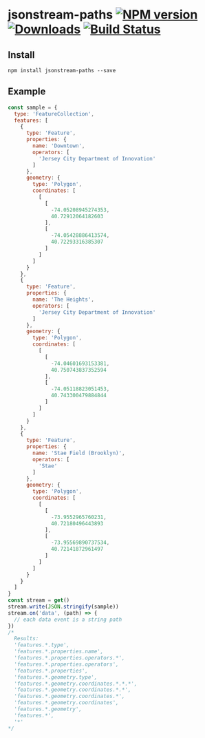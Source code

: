 # jsonstream-paths [![NPM version][npm-image]][npm-url] [![Downloads][downloads-image]][npm-url] [![Build Status][travis-image]][travis-url]


## Install

```
npm install jsonstream-paths --save
```

## Example

```js
const sample = {
  type: 'FeatureCollection',
  features: [
    {
      type: 'Feature',
      properties: {
        name: 'Downtown',
        operators: [
          'Jersey City Department of Innovation'
        ]
      },
      geometry: {
        type: 'Polygon',
        coordinates: [
          [
            [
              -74.05208945274353,
              40.72912064182603
            ],
            [
              -74.05428886413574,
              40.72293316385307
            ]
          ]
        ]
      }
    },
    {
      type: 'Feature',
      properties: {
        name: 'The Heights',
        operators: [
          'Jersey City Department of Innovation'
        ]
      },
      geometry: {
        type: 'Polygon',
        coordinates: [
          [
            [
              -74.04601693153381,
              40.750743837352594
            ],
            [
              -74.05118823051453,
              40.743300479884844
            ]
          ]
        ]
      }
    },
    {
      type: 'Feature',
      properties: {
        name: 'Stae Field (Brooklyn)',
        operators: [
          'Stae'
        ]
      },
      geometry: {
        type: 'Polygon',
        coordinates: [
          [
            [
              -73.9552965760231,
              40.72180496443893
            ],
            [
              -73.95569890737534,
              40.72141872961497
            ]
          ]
        ]
      }
    }
  ]
}
const stream = get()
stream.write(JSON.stringify(sample))
stream.on('data', (path) => {
  // each data event is a string path
})
/*
  Results:
  'features.*.type',
  'features.*.properties.name',
  'features.*.properties.operators.*',
  'features.*.properties.operators',
  'features.*.properties',
  'features.*.geometry.type',
  'features.*.geometry.coordinates.*.*.*',
  'features.*.geometry.coordinates.*.*',
  'features.*.geometry.coordinates.*',
  'features.*.geometry.coordinates',
  'features.*.geometry',
  'features.*',
  '*'
*/
```

[downloads-image]: http://img.shields.io/npm/dm/jsonstream-paths.svg
[npm-url]: https://npmjs.org/package/jsonstream-paths
[npm-image]: http://img.shields.io/npm/v/jsonstream-paths.svg

[travis-url]: https://travis-ci.org/contra/jsonstream-paths
[travis-image]: https://travis-ci.org/contra/jsonstream-paths.png?branch=master
